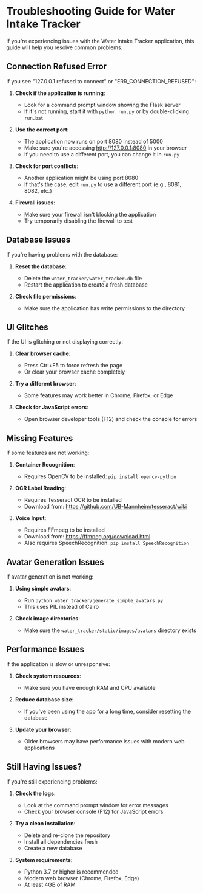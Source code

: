 # Troubleshooting Guide for Water Intake Tracker

If you're experiencing issues with the Water Intake Tracker application, this guide will help you resolve common problems.

## Connection Refused Error

If you see "127.0.0.1 refused to connect" or "ERR_CONNECTION_REFUSED":

1. **Check if the application is running**:
   - Look for a command prompt window showing the Flask server
   - If it's not running, start it with `python run.py` or by double-clicking `run.bat`

2. **Use the correct port**:
   - The application now runs on port 8080 instead of 5000
   - Make sure you're accessing http://127.0.0.1:8080 in your browser
   - If you need to use a different port, you can change it in `run.py`

3. **Check for port conflicts**:
   - Another application might be using port 8080
   - If that's the case, edit `run.py` to use a different port (e.g., 8081, 8082, etc.)

4. **Firewall issues**:
   - Make sure your firewall isn't blocking the application
   - Try temporarily disabling the firewall to test

## Database Issues

If you're having problems with the database:

1. **Reset the database**:
   - Delete the `water_tracker/water_tracker.db` file
   - Restart the application to create a fresh database

2. **Check file permissions**:
   - Make sure the application has write permissions to the directory

## UI Glitches

If the UI is glitching or not displaying correctly:

1. **Clear browser cache**:
   - Press Ctrl+F5 to force refresh the page
   - Or clear your browser cache completely

2. **Try a different browser**:
   - Some features may work better in Chrome, Firefox, or Edge

3. **Check for JavaScript errors**:
   - Open browser developer tools (F12) and check the console for errors

## Missing Features

If some features are not working:

1. **Container Recognition**:
   - Requires OpenCV to be installed: `pip install opencv-python`

2. **OCR Label Reading**:
   - Requires Tesseract OCR to be installed
   - Download from: https://github.com/UB-Mannheim/tesseract/wiki

3. **Voice Input**:
   - Requires FFmpeg to be installed
   - Download from: https://ffmpeg.org/download.html
   - Also requires SpeechRecognition: `pip install SpeechRecognition`

## Avatar Generation Issues

If avatar generation is not working:

1. **Using simple avatars**:
   - Run `python water_tracker/generate_simple_avatars.py`
   - This uses PIL instead of Cairo

2. **Check image directories**:
   - Make sure the `water_tracker/static/images/avatars` directory exists

## Performance Issues

If the application is slow or unresponsive:

1. **Check system resources**:
   - Make sure you have enough RAM and CPU available

2. **Reduce database size**:
   - If you've been using the app for a long time, consider resetting the database

3. **Update your browser**:
   - Older browsers may have performance issues with modern web applications

## Still Having Issues?

If you're still experiencing problems:

1. **Check the logs**:
   - Look at the command prompt window for error messages
   - Check your browser console (F12) for JavaScript errors

2. **Try a clean installation**:
   - Delete and re-clone the repository
   - Install all dependencies fresh
   - Create a new database

3. **System requirements**:
   - Python 3.7 or higher is recommended
   - Modern web browser (Chrome, Firefox, Edge)
   - At least 4GB of RAM
